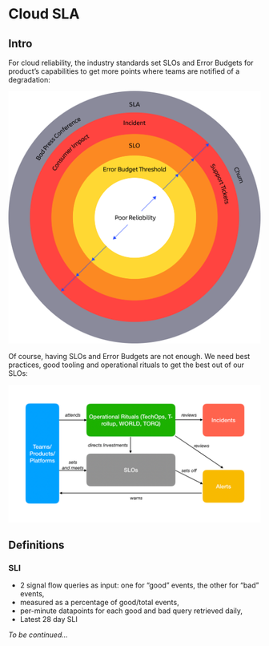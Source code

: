 # Cloud SLA

## Intro

For cloud reliability, the industry standards set SLOs and Error Budgets for product’s capabilities to get more points where teams are notified of a degradation:

![Cloud SLA](./img/sla-diagram.png)

Of course, having SLOs and Error Budgets are not enough. We need best practices, good tooling and operational rituals to get the best out of our SLOs:

![SLOs and rituals](./img/slos-diagram.png)

## Definitions

### SLI

- 2 signal flow queries as input: one for “good” events, the other for “bad” events,
- measured as a percentage of good/total events,
- per-minute datapoints for each good and bad query retrieved daily,
- Latest 28 day SLI

_To be continued..._

